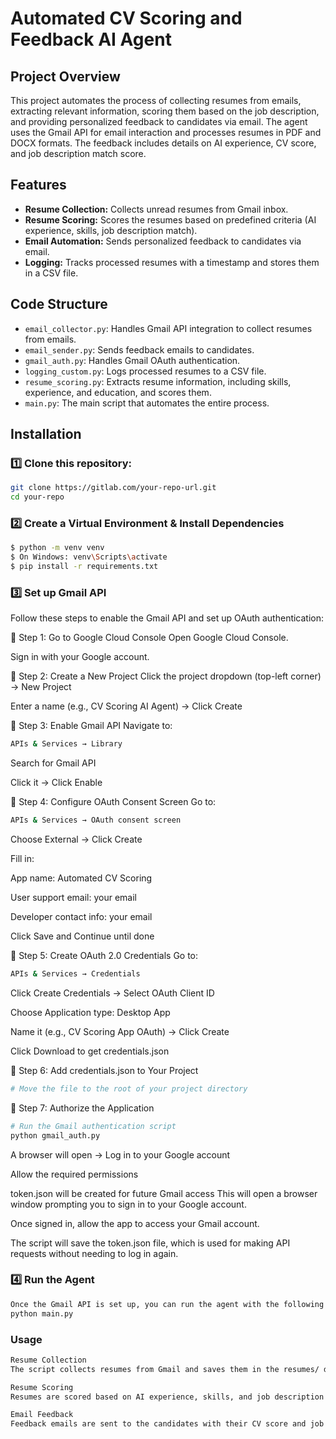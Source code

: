 # Automated CV Scoring and Feedback AI Agent

## Project Overview
This project automates the process of collecting resumes from emails, extracting relevant information, scoring them based on the job description, and providing personalized feedback to candidates via email. The agent uses the Gmail API for email interaction and processes resumes in PDF and DOCX formats. The feedback includes details on AI experience, CV score, and job description match score.

## Features
- **Resume Collection:** Collects unread resumes from Gmail inbox.
- **Resume Scoring:** Scores the resumes based on predefined criteria (AI experience, skills, job description match).
- **Email Automation:** Sends personalized feedback to candidates via email.
- **Logging:** Tracks processed resumes with a timestamp and stores them in a CSV file.

## Code Structure
- `email_collector.py`: Handles Gmail API integration to collect resumes from emails.
- `email_sender.py`: Sends feedback emails to candidates.
- `gmail_auth.py`: Handles Gmail OAuth authentication.
- `logging_custom.py`: Logs processed resumes to a CSV file.
- `resume_scoring.py`: Extracts resume information, including skills, experience, and education, and scores them.
- `main.py`: The main script that automates the entire process.

## Installation

### 1️⃣ Clone this repository:
```bash
git clone https://gitlab.com/your-repo-url.git
cd your-repo
```
### 2️⃣ Create a Virtual Environment & Install Dependencies
```bash
$ python -m venv venv
$ On Windows: venv\Scripts\activate
$ pip install -r requirements.txt
```


### 3️⃣ Set up Gmail API
Follow these steps to enable the Gmail API and set up OAuth authentication:

🔹 Step 1: Go to Google Cloud Console
Open Google Cloud Console.

Sign in with your Google account.

🔹 Step 2: Create a New Project
Click the project dropdown (top-left corner) → New Project

Enter a name (e.g., CV Scoring AI Agent) → Click Create

🔹 Step 3: Enable Gmail API
Navigate to:
```bash
APIs & Services → Library
```
Search for Gmail API

Click it → Click Enable

🔹 Step 4: Configure OAuth Consent Screen
Go to:
``` bash
APIs & Services → OAuth consent screen
```
Choose External → Click Create

Fill in:

App name: Automated CV Scoring

User support email: your email

Developer contact info: your email

Click Save and Continue until done

🔹 Step 5: Create OAuth 2.0 Credentials
Go to:
```bash
APIs & Services → Credentials
```
Click Create Credentials → Select OAuth Client ID

Choose Application type: Desktop App

Name it (e.g., CV Scoring App OAuth) → Click Create

Click Download to get credentials.json

🔹 Step 6: Add credentials.json to Your Project
```bash
# Move the file to the root of your project directory
```
🔹 Step 7: Authorize the Application
```bash
# Run the Gmail authentication script
python gmail_auth.py
```
A browser will open → Log in to your Google account

Allow the required permissions

token.json will be created for future Gmail access
This will open a browser window prompting you to sign in to your Google account.

Once signed in, allow the app to access your Gmail account.

The script will save the token.json file, which is used for making API requests without needing to log in again.

### 4️⃣ Run the Agent
```bash
Once the Gmail API is set up, you can run the agent with the following command:
python main.py
```

### Usage
```bash
Resume Collection
The script collects resumes from Gmail and saves them in the resumes/ directory.

Resume Scoring
Resumes are scored based on AI experience, skills, and job description match.

Email Feedback
Feedback emails are sent to the candidates with their CV score and job description match percentage.
```